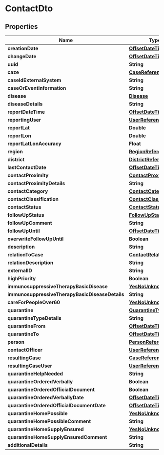 # ContactDto

## Properties

| Name                                            | Type                                                  | Description | Notes      |
| ----------------------------------------------- | ----------------------------------------------------- | ----------- | ---------- |
| **creationDate**                                | [**OffsetDateTime**](OffsetDateTime.md)               |             | [optional] |
| **changeDate**                                  | [**OffsetDateTime**](OffsetDateTime.md)               |             | [optional] |
| **uuid**                                        | **String**                                            |             | [optional] |
| **caze**                                        | [**CaseReferenceDto**](CaseReferenceDto.md)           |             | [optional] |
| **caseIdExternalSystem**                        | **String**                                            |             | [optional] |
| **caseOrEventInformation**                      | **String**                                            |             | [optional] |
| **disease**                                     | [**Disease**](Disease.md)                             |             | [optional] |
| **diseaseDetails**                              | **String**                                            |             | [optional] |
| **reportDateTime**                              | [**OffsetDateTime**](OffsetDateTime.md)               |             |
| **reportingUser**                               | [**UserReferenceDto**](UserReferenceDto.md)           |             |
| **reportLat**                                   | **Double**                                            |             | [optional] |
| **reportLon**                                   | **Double**                                            |             | [optional] |
| **reportLatLonAccuracy**                        | **Float**                                             |             | [optional] |
| **region**                                      | [**RegionReferenceDto**](RegionReferenceDto.md)       |             | [optional] |
| **district**                                    | [**DistrictReferenceDto**](DistrictReferenceDto.md)   |             | [optional] |
| **lastContactDate**                             | [**OffsetDateTime**](OffsetDateTime.md)               |             | [optional] |
| **contactProximity**                            | [**ContactProximity**](ContactProximity.md)           |             | [optional] |
| **contactProximityDetails**                     | **String**                                            |             | [optional] |
| **contactCategory**                             | [**ContactCategory**](ContactCategory.md)             |             | [optional] |
| **contactClassification**                       | [**ContactClassification**](ContactClassification.md) |             | [optional] |
| **contactStatus**                               | [**ContactStatus**](ContactStatus.md)                 |             | [optional] |
| **followUpStatus**                              | [**FollowUpStatus**](FollowUpStatus.md)               |             | [optional] |
| **followUpComment**                             | **String**                                            |             | [optional] |
| **followUpUntil**                               | [**OffsetDateTime**](OffsetDateTime.md)               |             | [optional] |
| **overwriteFollowUpUntil**                      | **Boolean**                                           |             | [optional] |
| **description**                                 | **String**                                            |             | [optional] |
| **relationToCase**                              | [**ContactRelation**](ContactRelation.md)             |             | [optional] |
| **relationDescription**                         | **String**                                            |             | [optional] |
| **externalID**                                  | **String**                                            |             | [optional] |
| **highPriority**                                | **Boolean**                                           |             | [optional] |
| **immunosuppressiveTherapyBasicDisease**        | [**YesNoUnknown**](YesNoUnknown.md)                   |             | [optional] |
| **immunosuppressiveTherapyBasicDiseaseDetails** | **String**                                            |             | [optional] |
| **careForPeopleOver60**                         | [**YesNoUnknown**](YesNoUnknown.md)                   |             | [optional] |
| **quarantine**                                  | [**QuarantineType**](QuarantineType.md)               |             | [optional] |
| **quarantineTypeDetails**                       | **String**                                            |             | [optional] |
| **quarantineFrom**                              | [**OffsetDateTime**](OffsetDateTime.md)               |             | [optional] |
| **quarantineTo**                                | [**OffsetDateTime**](OffsetDateTime.md)               |             | [optional] |
| **person**                                      | [**PersonReferenceDto**](PersonReferenceDto.md)       |             |
| **contactOfficer**                              | [**UserReferenceDto**](UserReferenceDto.md)           |             | [optional] |
| **resultingCase**                               | [**CaseReferenceDto**](CaseReferenceDto.md)           |             | [optional] |
| **resultingCaseUser**                           | [**UserReferenceDto**](UserReferenceDto.md)           |             | [optional] |
| **quarantineHelpNeeded**                        | **String**                                            |             | [optional] |
| **quarantineOrderedVerbally**                   | **Boolean**                                           |             | [optional] |
| **quarantineOrderedOfficialDocument**           | **Boolean**                                           |             | [optional] |
| **quarantineOrderedVerballyDate**               | [**OffsetDateTime**](OffsetDateTime.md)               |             | [optional] |
| **quarantineOrderedOfficialDocumentDate**       | [**OffsetDateTime**](OffsetDateTime.md)               |             | [optional] |
| **quarantineHomePossible**                      | [**YesNoUnknown**](YesNoUnknown.md)                   |             | [optional] |
| **quarantineHomePossibleComment**               | **String**                                            |             | [optional] |
| **quarantineHomeSupplyEnsured**                 | [**YesNoUnknown**](YesNoUnknown.md)                   |             | [optional] |
| **quarantineHomeSupplyEnsuredComment**          | **String**                                            |             | [optional] |
| **additionalDetails**                           | **String**                                            |             | [optional] |
